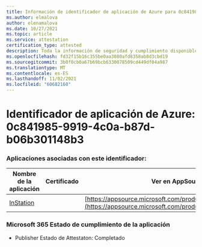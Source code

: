 ```yaml
---
title: Información de identificador de aplicación de Azure para 0c841985-9919-4c0a-b87d-b06b301148b3
ms.author: elmalova
author: elenamalova
ms.date: 10/27/2021
ms.topic: article
ms.service: attestation
certification_type: attested
description: Toda la información de seguridad y cumplimiento disponible para 0c841985-9919-4c0a-b87d-b06b301148b3.
ms.openlocfilehash: fd32f15b16c355be0aa3080afd8358ab8d3cbd19
ms.sourcegitcommit: 3b0f0cb0a67b69bcb6330078509cd449df04a987
ms.translationtype: MT
ms.contentlocale: es-ES
ms.lasthandoff: 11/02/2021
ms.locfileid: "60682160"
---
```

# <a name="azure-app-id-0c841985-9919-4c0a-b87d-b06b301148b3"></a>Identificador de aplicación de Azure: 0c841985-9919-4c0a-b87d-b06b301148b3


### <a name="apps-associated-with-this-id"></a>Aplicaciones asociadas con este identificador:
| **Nombre de la aplicación** | **Certificado** | **Ver en AppSource** |
|--------------|---------------|-----------------------|
| [InStation](https://docs.microsoft.com/microsoft-365-app-certification/forward/WA200001701) |  | [https://appsource.microsoft.com/product/office/WA200001701](https://appsource.microsoft.com/product/office/WA200001701) |

### <a name="microsoft-365-app-compliance-status"></a>Microsoft 365 Estado de cumplimiento de la aplicación
- Publisher Estado de Attestaton: Completado
